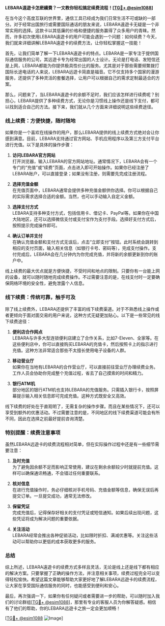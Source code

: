 **LEBARA遠遊卡怎麽續費？一文教你轻松搞定续费流程！[[TG💪+ @esim1088](https://t.me/s/esim1088)]**

在当今这个高度互联的世界里，通信工具已经成为我们日常生活不可或缺的一部分。对于经常出国旅行或需要国际通话的朋友来说，LEBARA遠遊卡无疑是一个非常实用的选择。这款卡以其低廉的价格和便捷的服务赢得了众多用户的青睐。然而，许多初次使用LEBARA遠遊卡的用户可能会遇到一个问题：如何续费？今天，我们就来详细讲解LEBARA遠遊卡的续费方法，让你轻松掌握这一技能！

首先，让我们简单了解一下LEBARA遠遊卡的特点。LEBARA是一家专注于提供国际通信服务的公司，其远遊卡专为经常出国的人士设计。无论是打电话、发短信还是上网，LEBARA都能为你提供极具性价比的服务。尤其是对于那些需要频繁拨打国际长途电话的人来说，LEBARA远遊卡简直是福音。它不仅支持多个国家的漫游服务，还提供了多种灵活的套餐选择，让用户可以根据自己的需求定制最适合的方案。

那么，问题来了，当LEBARA遠遊卡的余额不足时，我们应该怎样进行续费呢？别担心，LEBARA提供了多种续费方式，无论你是习惯线上操作还是线下支付，都可以找到适合自己的方法。接下来，我们就从几个方面来详细说明这些续费途径。

### 线上续费：方便快捷，随时随地

如果你是一个喜欢在线操作的用户，那么LEBARA提供的线上续费方式绝对会让你感到满意。目前，LEBARA支持通过官方网站、手机应用程序以及第三方支付平台进行充值。以下是具体的操作步骤：

1. **访问LEBARA官方网站**  
   打开浏览器，输入LEBARA的官方网站地址。通常情况下，LEBARA会有一个专门的“充值”或“续费”页面，点击进入即可开始操作。如果你已经注册了LEBARA账户，可以直接登录；如果没有注册，则需要先完成注册流程。

2. **选择充值金额**  
   在充值页面中，LEBARA通常会提供多种充值金额供你选择。你可以根据自己的实际需求选择合适的金额。当然，也可以手动输入自定义金额。

3. **选择支付方式**  
   LEBARA支持多种支付方式，包括信用卡、借记卡、PayPal等。如果你在中国大陆地区，还可以选择微信支付或支付宝作为支付手段。选择好支付方式后，按照提示完成操作即可。

4. **确认订单并支付**  
   在确认充值金额和支付方式无误后，点击“立即支付”按钮。此时系统会跳转到相应的支付页面，输入相关信息（如银行卡号、密码等），完成支付操作。支付完成后，LEBARA会在几分钟内为你完成充值，并将新的余额更新到你的账户中。

线上续费的最大优点就是方便快捷，不受时间和地点的限制。只要你有一台能上网的设备，就可以随时随地完成续费操作。不过需要注意的是，在线支付时一定要确保网络环境的安全性，避免泄露个人信息。

### 线下续费：传统可靠，触手可及

除了线上续费外，LEBARA还提供了丰富的线下续费渠道。对于不熟悉线上操作或者更倾向于面对面交易的用户来说，这种方式无疑更加贴心。以下是一些常见的线下续费途径：

1. **便利店合作网点**  
   LEBARA与许多大型连锁便利店建立了合作关系，比如7-Eleven、全家等。在这些便利店中，你可以直接购买LEBARA的充值卡，然后按照卡上的指示进行充值。这种方法非常适合那些不太擅长使用电子设备的人群。

2. **移动营业厅**  
   如果你在当地有LEBARA的合作营业厅，可以直接前往营业厅办理续费业务。工作人员会协助你完成整个充值过程，省去了自己摸索的时间和精力。

3. **银行ATM机**  
   部分地区的银行ATM机也支持LEBARA的充值服务。只需插入银行卡，按照屏幕提示输入相关信息即可完成充值。这种方式既安全又高效。

线下续费的好处在于直观明了，无需复杂的操作步骤。而且在某些情况下，还可以享受到额外的优惠活动。不过需要注意的是，不同地区的线下续费渠道可能会有所不同，因此在选择之前最好提前咨询清楚。

### 特别提醒：续费注意事项

虽然LEBARA远遊卡的续费流程相对简单，但在实际操作过程中还是有一些细节需要注意：

1. **及时充值**  
   为了避免因余额不足而影响正常使用，建议在剩余余额较少时就提前充值。这样可以确保通讯畅通，不会错过任何重要联系。

2. **核对信息**  
   在进行充值操作时，务必仔细核对手机号码、充值金额等信息，确保无误后再提交订单。一旦提交成功，通常无法修改。

3. **保留凭证**  
   完成充值后，记得保存好相关的支付凭证或短信通知。如果后续出现问题，这些凭证将成为解决问题的重要依据。

4. **关注活动**  
   LEBARA经常会推出各种促销活动，比如限时折扣、满减优惠等。关注这些活动可以帮助你以更低的成本获取更多的服务。

### 总结

综上所述，LEBARA遠遊卡的续费方式多样且灵活，无论是线上还是线下都有相应的解决方案。只要掌握了正确的操作方法，并注意相关事项，续费过程完全可以变得轻松愉快。希望这篇文章能够帮助大家更好地了解LEBARA远遊卡的续费流程，让大家在享受国际通信服务的同时，也能感受到便利和安心。

最后，再次强调一下，如果你有任何疑问或者需要进一步的帮助，可以随时加入我们的讨论群组[[TG💪+ @esim1088](https://t.me/s/esim1088)]，那里有专业的客服人员为你解答疑惑。相信有了他们的帮助，你的LEBARA远遊卡之旅一定会更加顺畅！

[[TG💪+ @esim1088](https://t.me/s/esim1088) ![Image](https://i.postimg.cc/4NQfJmqS/Snipaste-2025-05-13-00-14-12.png)]